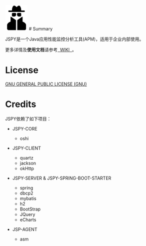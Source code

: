 
<img src="https://github.com/zhyea/jspy/blob/master/doc/imgs/spy.png" width="72px" height="81px" alt="JSPY" >
# Summary  

JSPY是一个Java应用性能监控分析工具(APM)，适用于企业内部使用。   

更多详情及**使用文档**请参考[ &nbsp;WIKI&nbsp; ](https://github.com/zhyea/jspy/wiki)。

# License

[GNU GENERAL PUBLIC LICENSE (GNU)](https://raw.githubusercontent.com/zhyea/jspy/dev2/LICENSE)

# Credits

JSPY依赖了如下项目：

* JSPY-CORE  
    * oshi

* JSPY-CLIENT  
    * quartz
    * jackson
    * okHttp

* JSPY-SERVER & JSPY-SPRING-BOOT-STARTER  
    * spring
    * dbcp2
    * mybatis
    * h2
    * BootStrap
    * JQuery
    * eCharts

* JSP-AGENT  
    * asm

